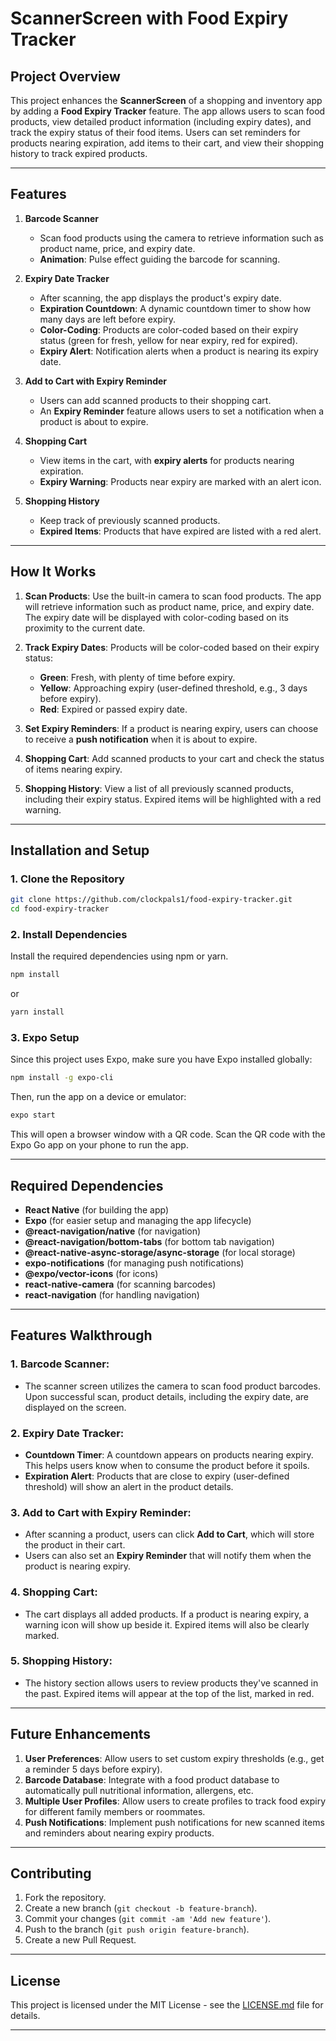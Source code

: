 

# **ScannerScreen with Food Expiry Tracker**

## **Project Overview**

This project enhances the **ScannerScreen** of a shopping and inventory app by adding a **Food Expiry Tracker** feature. The app allows users to scan food products, view detailed product information (including expiry dates), and track the expiry status of their food items. Users can set reminders for products nearing expiration, add items to their cart, and view their shopping history to track expired products.

---

## **Features**

1. **Barcode Scanner**
   - Scan food products using the camera to retrieve information such as product name, price, and expiry date.
   - **Animation**: Pulse effect guiding the barcode for scanning.

2. **Expiry Date Tracker**
   - After scanning, the app displays the product's expiry date.
   - **Expiration Countdown**: A dynamic countdown timer to show how many days are left before expiry.
   - **Color-Coding**: Products are color-coded based on their expiry status (green for fresh, yellow for near expiry, red for expired).
   - **Expiry Alert**: Notification alerts when a product is nearing its expiry date.

3. **Add to Cart with Expiry Reminder**
   - Users can add scanned products to their shopping cart.
   - An **Expiry Reminder** feature allows users to set a notification when a product is about to expire.

4. **Shopping Cart**
   - View items in the cart, with **expiry alerts** for products nearing expiration.
   - **Expiry Warning**: Products near expiry are marked with an alert icon.

5. **Shopping History**
   - Keep track of previously scanned products.
   - **Expired Items**: Products that have expired are listed with a red alert.

---

## **How It Works**

1. **Scan Products**: Use the built-in camera to scan food products. The app will retrieve information such as product name, price, and expiry date. The expiry date will be displayed with color-coding based on its proximity to the current date.
   
2. **Track Expiry Dates**: Products will be color-coded based on their expiry status:
   - **Green**: Fresh, with plenty of time before expiry.
   - **Yellow**: Approaching expiry (user-defined threshold, e.g., 3 days before expiry).
   - **Red**: Expired or passed expiry date.

3. **Set Expiry Reminders**: If a product is nearing expiry, users can choose to receive a **push notification** when it is about to expire.

4. **Shopping Cart**: Add scanned products to your cart and check the status of items nearing expiry.

5. **Shopping History**: View a list of all previously scanned products, including their expiry status. Expired items will be highlighted with a red warning.

---

## **Installation and Setup**

### **1. Clone the Repository**

```bash
git clone https://github.com/clockpals1/food-expiry-tracker.git
cd food-expiry-tracker
```

### **2. Install Dependencies**

Install the required dependencies using npm or yarn.

```bash
npm install
```
or
```bash
yarn install
```

### **3. Expo Setup**

Since this project uses Expo, make sure you have Expo installed globally:

```bash
npm install -g expo-cli
```

Then, run the app on a device or emulator:

```bash
expo start
```

This will open a browser window with a QR code. Scan the QR code with the Expo Go app on your phone to run the app.

---

## **Required Dependencies**

- **React Native** (for building the app)
- **Expo** (for easier setup and managing the app lifecycle)
- **@react-navigation/native** (for navigation)
- **@react-navigation/bottom-tabs** (for bottom tab navigation)
- **@react-native-async-storage/async-storage** (for local storage)
- **expo-notifications** (for managing push notifications)
- **@expo/vector-icons** (for icons)
- **react-native-camera** (for scanning barcodes)
- **react-navigation** (for handling navigation)
  
---

## **Features Walkthrough**

### **1. Barcode Scanner:**
   - The scanner screen utilizes the camera to scan food product barcodes. Upon successful scan, product details, including the expiry date, are displayed on the screen.

### **2. Expiry Date Tracker:**
   - **Countdown Timer**: A countdown appears on products nearing expiry. This helps users know when to consume the product before it spoils.
   - **Expiration Alert**: Products that are close to expiry (user-defined threshold) will show an alert in the product details.

### **3. Add to Cart with Expiry Reminder:**
   - After scanning a product, users can click **Add to Cart**, which will store the product in their cart. 
   - Users can also set an **Expiry Reminder** that will notify them when the product is nearing expiry.

### **4. Shopping Cart:**
   - The cart displays all added products. If a product is nearing expiry, a warning icon will show up beside it. Expired items will also be clearly marked.

### **5. Shopping History:**
   - The history section allows users to review products they've scanned in the past. Expired items will appear at the top of the list, marked in red.

---

## **Future Enhancements**

1. **User Preferences**: Allow users to set custom expiry thresholds (e.g., get a reminder 5 days before expiry).
2. **Barcode Database**: Integrate with a food product database to automatically pull nutritional information, allergens, etc.
3. **Multiple User Profiles**: Allow users to create profiles to track food expiry for different family members or roommates.
4. **Push Notifications**: Implement push notifications for new scanned items and reminders about nearing expiry products.

---

## **Contributing**

1. Fork the repository.
2. Create a new branch (`git checkout -b feature-branch`).
3. Commit your changes (`git commit -am 'Add new feature'`).
4. Push to the branch (`git push origin feature-branch`).
5. Create a new Pull Request.

---

## **License**

This project is licensed under the MIT License - see the [LICENSE.md](LICENSE.md) file for details.

---





